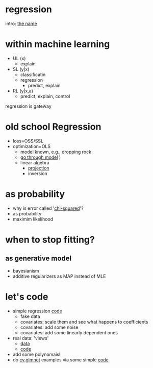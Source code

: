 regression
==

intro: [the name](http://projecteuclid.org/download/pdf_1/euclid.ss/1177012581)


# within machine learning

- UL (x)
    - explain
- SL (y|x) 
  + classificatin
  + regression
    - predict, explain
- RL (y|x,a)
    - predict, explain, control

regression is gateway

# old school Regression

- loss=OSS/SSL
- optimization=OLS
  - model known, e.g., dropping rock
  - [go through model](http://en.wikipedia.org/wiki/Linear_least_squares_(mathematics)#Derivation_of_the_normal_equations)
)
  - linear algebra
    + [projection](http://en.wikipedia.org/wiki/Ordinary_least_squares#Geometric_approach)
    + inversion

# as probability

- why is error called '[chi-squared](http://en.wikipedia.org/wiki/Chi-squared_distribution)'?
- as probability
- maximim likelihood

# when to stop fitting?

## as generative model
 
- bayesianism
- additive regularizers as MAP instead of MLE


# let's code

- simple regression [code](https://github.com/jhofman/msd2015/blob/master/lectures/lecture_4/intro-regression.R)
  + fake data
  + covariates: scale them and see what happens to coefficients
  + covariates: add some noise
  + covariates: add some linearly dependent ones
- real data: 'views'  
  + [data](https://github.com/jhofman/msd2015/blob/master/lectures/lecture_4/users.tsv.gz)
  + [code](https://github.com/jhofman/msd2015/blob/master/lectures/lecture_4/neilsen-polyfit.R)
- add some polynomaisl
- do [cv.glmnet](http://cran.r-project.org/web/packages/glmnet/index.html)  examples via some simple [code](https://github.com/jhofman/msd2015/blob/master/lectures/lecture_4/intro-glmnet.R)
